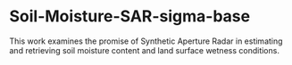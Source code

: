 # Soil-Moisture-SAR-sigma-base
This work examines the promise of Synthetic Aperture Radar in estimating and retrieving soil moisture content and land surface wetness conditions. 
